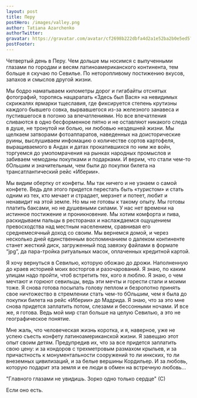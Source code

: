 ```yaml
---
layout: post
title: Перу
postHero: /images/valley.png
author: Tatiana Azarchenko
authorTwitter: 
gravatar: https://gravatar.com/avatar/cf2698b222dbfa4d2a1e52ba2b0e5ed5?s=150
postFooter: 
---
```


Четвертый день в Перу. Чем дольше мы носимся с выпученными глазами по городам и весям латиноамериканского континента, тем больше я скучаю по Севилье. По неторопливому постижению  вкусов, запахов и смыслов другой жизни.

Мы бодро наматываем километры дорог и гигабайты отснятых фотографий, торопясь нацарапать «Здесь был Вася»  на невидимых скрижалях ярмарки тщеславия, где фиксируется степень крутизны каждого бывшего совка, вырвавшегося из-за железного занавеса и пустившегося в погоню за впечатлениями.  Но все впечатления сливаются в одно бесформенное пятно и не оставляют никакого следа в душе, не тронутой ни болью, ни любовью нездешней жизни. Мы  щелкаем затворами фотоаппаратов, наведенных на доисторические руины, выслушиваем инфомацию  о количестве сортов картофеля, выращиваемого в Андах и датах прокатившихся по ним же войн, торгуемся до умопомрачения на рынках народных промыслов и забиваем чемоданы покупками и подарками. И верим, что стали чем-то бОльшим и значительным, чем были до покупки билета на трансатлантический рейс «Иберии». 

Мы видим обертку от конфеты. Мы так ничего и не узнаем о самой конфете. Ведь для этого придется перестать быть «туристом» и стать одним из тех, кто мечает и страдает, мерзнет и потеет, любит и ненавидит на этой земле.  Но мы не готовы к такому опыту.  Мы готовы платить баксами, но не душевными силами. У нас нет времени на истинное постижение и проникновение. Мы хотим комфорта и пива, раскидываем пальцы в ресторанах и наслаждаемся ощущением превосходства над местным населением, сравнивая его среднемесячный доход со своим. Мы вернемся домой, и через несколько дней единственным воспоминанием о далеком континенте станет жесткий диск, загруженный под завязку файлами в формате “jpg”, да пара-тройка ритуальных масок, оплаченных кредитной картой. 

Я хочу вернуться в Севилью, которую обожаю до дрожи. Наполненную до краев историей моих восторгов и разочарований. Я знаю, по каким улицам надо пройти, чтоб встретить тех, кого я люблю. Я знаю, о чем мечтают и горюют севильцы, ведь эти мечты и горести стали и моими тоже. Я снова готова посыпать голову пеплом и безропотно принять свое ничтожество в стремлении стать чем-то бОльшим, чем я была до покупки билета на рейс «Иберии» до Мадрида. Я знаю, что за это мне снова придется заплатить потом, слезами и бессонными ночами. И все же, я готова. Ведь мой мир стал больше на целую Севилью, а это не географическое понятие. 

Мне жаль, что человеческая жизнь коротка, и я, наверное, уже не успею съесть конфету латиноамериканской жизни. Я завещаю этот опыт своим детям. Предупредив их, что за все придется заплатить свою цену: и за кондоров с трехметровым размахом крыльев, и за причастность к монументальности сооружений то ли инкских, то ли внеземных цивилизаций, и за белые вершины Кордильер. И за любовь, которую подарит эта земля и ее люди в обмен на встречную любовь… 

"Главного глазами не увидишь. Зорко одно только сердце" (С) 

Если оно есть.

